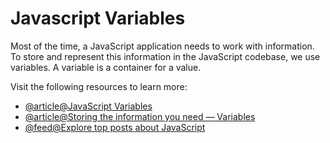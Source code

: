 # Javascript Variables

Most of the time, a JavaScript application needs to work with information. To store and represent this information in the JavaScript codebase, we use variables. A variable is a container for a value.

Visit the following resources to learn more:

- [@article@JavaScript Variables](https://javascript.info/variables)
- [@article@Storing the information you need — Variables](https://developer.mozilla.org/en-US/docs/Learn/JavaScript/First_steps/Variables)
- [@feed@Explore top posts about JavaScript](https://app.daily.dev/tags/javascript?ref=roadmapsh)
